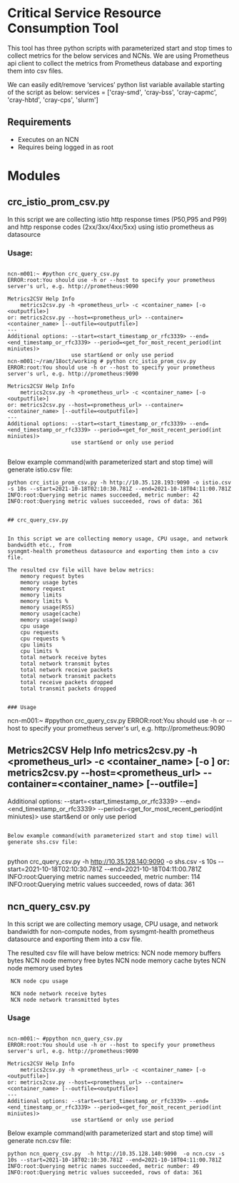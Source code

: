 # Critical Service Resource Consumption Tool

This tool has three python scripts with parameterized start and stop times 
to collect metrics for the below services and NCNs. We are using Prometheus
api client to collect the metrics from Prometheus database and exporting them into csv files. 

We can easily edit/remove  ‘services’ python list variable available starting of the script as below:
services = ['cray-smd', 'cray-bss', 'cray-capmc', 'cray-hbtd', 'cray-cps', 'slurm']


## Requirements
* Executes on an NCN
* Requires being logged in as root

# Modules

## crc_istio_prom_csv.py 


In this script we are collecting istio http response times (P50,P95 and P99) 
and http response codes (2xx/3xx/4xx/5xx) using istio prometheus as 
datasource

### Usage:
```

ncn-m001:~ #python crc_query_csv.py
ERROR:root:You should use -h or --host to specify your prometheus server's url, e.g. http://prometheus:9090

Metrics2CSV Help Info
    metrics2csv.py -h <prometheus_url> -c <container_name> [-o <outputfile>]
or: metrics2csv.py --host=<prometheus_url> --container=<container_name> [--outfile=<outputfile>]
---
Additional options: --start=<start_timestamp_or_rfc3339> --end=<end_timestamp_or_rfc3339> --period=<get_for_most_recent_period(int miniutes)>
                    use start&end or only use period
ncn-m001:~/ram/18oct/working # python crc_istio_prom_csv.py
ERROR:root:You should use -h or --host to specify your prometheus server's url, e.g. http://prometheus:9090

Metrics2CSV Help Info
    metrics2csv.py -h <prometheus_url> -c <container_name> [-o <outputfile>]
or: metrics2csv.py --host=<prometheus_url> --container=<container_name> [--outfile=<outputfile>]
---
Additional options: --start=<start_timestamp_or_rfc3339> --end=<end_timestamp_or_rfc3339> --period=<get_for_most_recent_period(int miniutes)>
                    use start&end or only use period


```

Below example command(with parameterized start and stop time) will generate istio.csv file:

```
python crc_istio_prom_csv.py -h http://10.35.128.193:9090 -o istio.csv -s 10s --start=2021-10-18T02:10:30.781Z --end=2021-10-18T04:11:00.781Z
INFO:root:Querying metric names succeeded, metric number: 42
INFO:root:Querying metric values succeeded, rows of data: 361


## crc_query_csv.py 


In this script we are collecting memory usage, CPU usage, and network bandwidth etc., from 
sysmgmt-health prometheus datasource and exporting them into a csv file.

The resulted csv file will have below metrics:
    memory request bytes
    memory usage bytes
    memory request
    memory limits
    memory limits %
    memory usage(RSS)
    memory usage(cache)
    memory usage(swap)
    cpu usage
    cpu requests
    cpu requests %
    cpu limits
    cpu limits %
    total network receive bytes
    total network transmit bytes
    total network receive packets
    total network transmit packets
    total receive packets dropped
    total transmit packets dropped
	

### Usage
```
ncn-m001:~ #ppython crc_query_csv.py
ERROR:root:You should use -h or --host to specify your prometheus server's url, e.g. http://prometheus:9090

Metrics2CSV Help Info
    metrics2csv.py -h <prometheus_url> -c <container_name> [-o <outputfile>]
or: metrics2csv.py --host=<prometheus_url> --container=<container_name> [--outfile=<outputfile>]
---
Additional options: --start=<start_timestamp_or_rfc3339> --end=<end_timestamp_or_rfc3339> --period=<get_for_most_recent_period(int miniutes)>
                    use start&end or only use period

```

Below example command(with parameterized start and stop time) will generate shs.csv file:


```
python crc_query_csv.py -h http://10.35.128.140:9090  -o shs.csv -s 10s --start=2021-10-18T02:10:30.781Z --end=2021-10-18T04:11:00.781Z
INFO:root:Querying metric names succeeded, metric number: 114
INFO:root:Querying metric values succeeded, rows of data: 361

## ncn_query_csv.py


In this script we are collecting memory usage, CPU usage, and network bandwidth for non-compute nodes, from sysmgmt-health prometheus datasource and exporting them into a csv file.

The resulted csv file will have below metrics:
     NCN node memory buffers bytes
     NCN node memory free bytes
     NCN node memory cache bytes
     NCN node memory used bytes

     NCN node cpu usage

     NCN node network receive bytes
     NCN node network transmitted bytes


### Usage
```

ncn-m001:~ #ppython ncn_query_csv.py
ERROR:root:You should use -h or --host to specify your prometheus server's url, e.g. http://prometheus:9090

Metrics2CSV Help Info
    metrics2csv.py -h <prometheus_url> -c <container_name> [-o <outputfile>]
or: metrics2csv.py --host=<prometheus_url> --container=<container_name> [--outfile=<outputfile>]
---
Additional options: --start=<start_timestamp_or_rfc3339> --end=<end_timestamp_or_rfc3339> --period=<get_for_most_recent_period(int miniutes)>
                    use start&end or only use period

```

Below example command(with parameterized start and stop time) will generate ncn.csv file:

```
python ncn_query_csv.py  -h http://10.35.128.140:9090  -o ncn.csv -s 10s --start=2021-10-18T02:10:30.781Z --end=2021-10-18T04:11:00.781Z
INFO:root:Querying metric names succeeded, metric number: 49
INFO:root:Querying metric values succeeded, rows of data: 361

